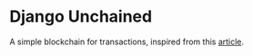 # Django Unchained
A simple blockchain for transactions, inspired from this <a href="https://medium.com/@MKGOfficial/build-a-simple-blockchain-cryptocurrency-with-python-django-web-framework-reactjs-f1aebd50b6c">article</a>.